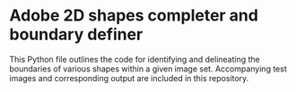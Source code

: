 # Adobe 2D shapes completer and boundary definer 

This Python file outlines the code for identifying and delineating the boundaries of various shapes within a given image set. Accompanying test images and corresponding output are included in this repository.

